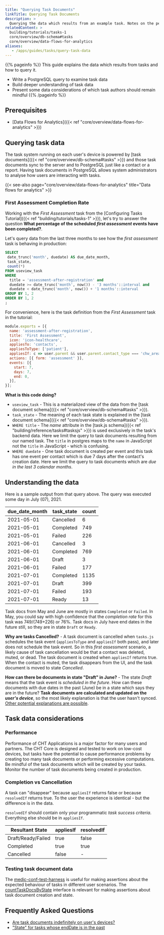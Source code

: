 ```yaml
---
title: "Querying Task Documents"
linkTitle: Querying Task Documents 
description: >
  Querying the data which results from an example task. Notes on the performance implications of tasks.
relatedContent: >
  building/tutorials/tasks-1
  core/overview/db-schema#tasks
  core/overview/data-flows-for-analytics
aliases:
   - /apps/guides/tasks/query-task-data
---
```


{{% pageinfo %}}
This guide explains the data which results from tasks and how to query it.

- Write a PostgreSQL query to examine task data
- Build deeper understanding of task data
- Present some data considerations of which task authors should remain mindful
{{% /pageinfo %}}

## Prerequisites

* [Data Flows for Analytics]({{< ref "core/overview/data-flows-for-analytics" >}})

## Querying task data
The task system running on each user's device is powered by [task documents]({{< ref "core/overview/db-schema#tasks" >}}) and those task documents sync to the server and to PostgreSQL just like a contact or a report. Having task documents in PostgreSQL allows system administrators to analyse how users are interacting with tasks.

{{< see-also page="core/overview/data-flows-for-analytics" title="Data flows for analytics" >}}

### First Assessment Completion Rate
Working with the _First Assessment_ task from the [Configuring Tasks Tutorial]({{< ref "building/tutorials/tasks-1" >}}), let's try to answer the question **What percentage of the scheduled _first assessment_ events have been completed?**. 

Let's query data from the last three months to see how the _first assessment_ task is behaving in production:

```sql
SELECT
 date_trunc('month', duedate) AS due_date_month,
 task_state,
 count(*)
FROM useview_task
WHERE
  title = 'assessment-after-registration' and
  duedate >= date_trunc('month', now()) - '3 months'::interval and
  duedate < date_trunc('month', now()) + '1 months'::interval
GROUP BY 1, 2
ORDER BY 1, 2
;
```

For convenience, here is the task definition from the _First Assessment_ task in the tutorial:

```javascript
module.exports = [{
  name: 'assessment-after-registration',
  title: 'First Assessment',
  icon: 'icon-healthcare',
  appliesTo: 'contacts',
  appliesToType: ['patient'],
  appliesIf: c => user.parent && user.parent.contact_type === 'chw_area' && !c.contact.date_of_death && !c.contact.muted,
  actions: [{ form: 'assessment' }],
  events: [{
    start: 7,
    days: 7,
    end: 0,
  }],
}];
```

**What is this code doing?**
* `useview_task` - This is a materialized view of the data from the [task document schema]({{< ref "core/overview/db-schema#tasks" >}}).
* `task_state` - The meaning of each task state is explained in the [task document schema]({{< ref "core/overview/db-schema#tasks" >}}).
* `WHERE title` - The _name_ attribute in the [task.js schema]({{< ref "building/reference/tasks#tasksjs" >}}) is used exclusively in the task's backend data. Here we limit the query to task documents resulting from our named task. The `title` in postgres maps to the `name` in JavaScript not the `title` in JavaScript - which is confusing.
* `WHERE duedate` - One task document is created per event and this task has one event per contact which is due 7 days after the contact's creation date. Here we limit the query to task documents which are _due in the last 3 calendar months_.

## Understanding the data
Here is a sample output from that query above. The query was executed some day in July (07), 2021.

due_date_month | task_state | count
-- | -- | --
2021-05-01 | Cancelled | 6
2021-05-01 | Completed | 749
2021-05-01 | Failed | 226
2021-06-01 | Cancelled | 3
2021-06-01 | Completed | 769
2021-06-01 | Draft | 3
2021-06-01 | Failed | 177
2021-07-01 | Completed | 1135
2021-07-01 | Draft | 399
2021-07-01 | Failed | 193
2021-07-01 | Ready | 13

Task docs from May and June are mostly in states `Completed` or `Failed`. In May, you could say with high confidence that the _completion rate_ for this task was 749/(749+226) or 76%. Task docs in July have end dates in the future still, so they are in state `Draft` or `Ready`.

**Why are tasks Cancelled?** - A task document is cancelled when `tasks.js` schedules the task event (`appliesToType` and `appliesIf` both pass), and later does not schedule the task event. So in this _first assessment_ scenario, a likely cause of task cancellation would be that a contact was deleted, muted, or dead. The task document is created when `appliesIf` returns true. When the contact is muted, the task disappears from the UI, and the task document is moved to state _Cancelled_.

**How can there be documents in state "Draft" in June?** - The state _Draft_ means that the task event is _scheduled in the future_. How can these documents with due dates in the past (June) be in a state which says they are in the future? **Task documents are calculated and updated on the _user's device_**, so the most likely explanation is that the user hasn't synced. [Other potential explanations are possible](https://forum.communityhealthtoolkit.org/t/task-state-for-tasks-whose-enddate-is-in-the-past/1011).

## Task data considerations
### Performance
Performance of CHT Applications is a major factor for many users and partners. The CHT Core is designed and tested to work on low-cost devices, but tasks have the potential to cause performance problems by creating too many task documents or performing excessive computations. Be mindful of the task documents which will be created by your tasks. Monitor the number of task documents being created in production. 

### Completion vs Cancellation
A task can "disappear" because `appliesIf` returns false or because `resolvedIf` returns true. To the user the experience is identical - but the difference is in the data. 

`resolvedIf` should contain only your programmatic _task success criteria_. Everything else should be in `appliesIf`.

Resultant State | appliesIf | resolvedIf
-- | -- | --
Draft/Ready/Failed | true | false
Completed | true | true
Cancelled | false | -

### Testing task document data
The [medic-conf-test-harness](http://docs.communityhealthtoolkit.org/cht-conf-test-harness/) is useful for making assertions about the expected behaviour of tasks in different user scenarios. The [countTaskDocsByState](https://docs.communityhealthtoolkit.org/cht-conf-test-harness/Harness.html#countTaskDocsByState) interface is relevant for making assertions about task document creation and state.

## Frequently Asked Questions

* [Are task documents indefinitely on user's devices?](https://forum.communityhealthtoolkit.org/t/are-task-documents-indefinitely-on-users-devices/1432)
* ["State" for tasks whose endDate is in the past](https://forum.communityhealthtoolkit.org/t/task-state-for-tasks-whose-enddate-is-in-the-past/1011)
